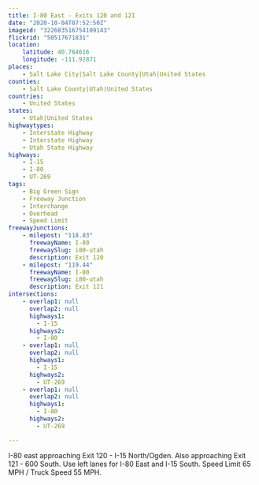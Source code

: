 ```yaml
---
title: I-80 East - Exits 120 and 121
date: "2020-10-04T07:52:50Z"
imageid: "322683516754109143"
flickrid: "50517671831"
location:
    latitude: 40.764616
    longitude: -111.92871
places:
    - Salt Lake City|Salt Lake County|Utah|United States
counties:
    - Salt Lake County|Utah|United States
countries:
    - United States
states:
    - Utah|United States
highwaytypes:
    - Interstate Highway
    - Interstate Highway
    - Utah State Highway
highways:
    - I-15
    - I-80
    - UT-269
tags:
    - Big Green Sign
    - Freeway Junction
    - Interchange
    - Overhead
    - Speed Limit
freewayJunctions:
    - milepost: "118.83"
      freewayName: I-80
      freewaySlug: i80-utah
      description: Exit 120
    - milepost: "119.44"
      freewayName: I-80
      freewaySlug: i80-utah
      description: Exit 121
intersections:
    - overlap1: null
      overlap2: null
      highways1:
        - I-15
      highways2:
        - I-80
    - overlap1: null
      overlap2: null
      highways1:
        - I-15
      highways2:
        - UT-269
    - overlap1: null
      overlap2: null
      highways1:
        - I-80
      highways2:
        - UT-269

---
```

I-80 east approaching Exit 120 - I-15 North/Ogden.  Also approaching Exit 121 - 600 South.  Use left lanes for I-80 East and I-15 South.  Speed Limit 65 MPH / Truck Speed 55 MPH.